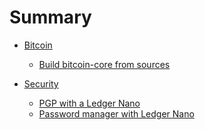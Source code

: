 # Summary

- [Bitcoin]()

    - [Build bitcoin-core from sources](./bitcoin/build_core_from_sources.md)

- [Security]()

    - [PGP with a Ledger Nano](./security/pgp_ledger/article.md)
    - [Password manager with Ledger Nano](./security/qt_pass/article.md)
